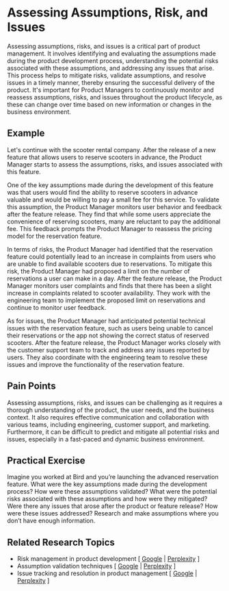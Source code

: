 # Assessing Assumptions, Risk, and Issues

Assessing assumptions, risks, and issues is a critical part of product management. It involves identifying and evaluating the assumptions made during the product development process, understanding the potential risks associated with these assumptions, and addressing any issues that arise. This process helps to mitigate risks, validate assumptions, and resolve issues in a timely manner, thereby ensuring the successful delivery of the product. It's important for Product Managers to continuously monitor and reassess assumptions, risks, and issues throughout the product lifecycle, as these can change over time based on new information or changes in the business environment.

## Example

Let's continue with the scooter rental company. After the release of a new feature that allows users to reserve scooters in advance, the Product Manager starts to assess the assumptions, risks, and issues associated with this feature.

One of the key assumptions made during the development of this feature was that users would find the ability to reserve scooters in advance valuable and would be willing to pay a small fee for this service. To validate this assumption, the Product Manager monitors user behavior and feedback after the feature release. They find that while some users appreciate the convenience of reserving scooters, many are reluctant to pay the additional fee. This feedback prompts the Product Manager to reassess the pricing model for the reservation feature.

In terms of risks, the Product Manager had identified that the reservation feature could potentially lead to an increase in complaints from users who are unable to find available scooters due to reservations. To mitigate this risk, the Product Manager had proposed a limit on the number of reservations a user can make in a day. After the feature release, the Product Manager monitors user complaints and finds that there has been a slight increase in complaints related to scooter availability. They work with the engineering team to implement the proposed limit on reservations and continue to monitor user feedback.

As for issues, the Product Manager had anticipated potential technical issues with the reservation feature, such as users being unable to cancel their reservations or the app not showing the correct status of reserved scooters. After the feature release, the Product Manager works closely with the customer support team to track and address any issues reported by users. They also coordinate with the engineering team to resolve these issues and improve the functionality of the reservation feature.

## Pain Points

Assessing assumptions, risks, and issues can be challenging as it requires a thorough understanding of the product, the user needs, and the business context. It also requires effective communication and collaboration with various teams, including engineering, customer support, and marketing. Furthermore, it can be difficult to predict and mitigate all potential risks and issues, especially in a fast-paced and dynamic business environment.

## Practical Exercise

Imagine you worked at Bird and you’re launching the advanced reservation feature. What were the key assumptions made during the development process? How were these assumptions validated? What were the potential risks associated with these assumptions and how were they mitigated? Were there any issues that arose after the product or feature release? How were these issues addressed? Research and make assumptions where you don’t have enough information.

## Related Research Topics

* Risk management in product development \[ [Google](https://www.google.com/search?q=Risk%20management%20in%20product%20development%20in%20product%20management) | [Perplexity](https://www.perplexity.ai/?q=Risk%20management%20in%20product%20development%20in%20product%20management) ]
* Assumption validation techniques \[ [Google](https://www.google.com/search?q=Assumption%20validation%20techniques%20in%20product%20management) | [Perplexity](https://www.perplexity.ai/?q=Assumption%20validation%20techniques%20in%20product%20management) ]
* Issue tracking and resolution in product management \[ [Google](https://www.google.com/search?q=Issue%20tracking%20and%20resolution%20in%20product%20management%20in%20product%20management) | [Perplexity](https://www.perplexity.ai/?q=Issue%20tracking%20and%20resolution%20in%20product%20management%20in%20product%20management) ]
